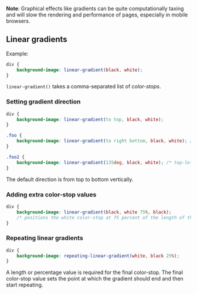 **Note**: Graphical effects like gradients can be quite computationally taxing and will slow the rendering and performance of pages, especially in mobile browsers.

## Linear gradients

Example:

```css
div {
	background-image: linear-gradient(black, white);
}
```

`linear-gradient()` takes a comma-separated list of *color-stops*.

### Setting gradient direction

```css
div {
	background-image: linear-gradient(to top, black, white);
}

.foo {
	background-image: linear-gradient(to right bottom, black, white); /*top-left to bottom-right*/
}

.foo2 {
	background-image: linear-gradient(135deg, black, white); /* top-left to bottom-right*/
}
```

The default direction is from top to bottom vertically.

### Adding extra color-stop values

```css
div {
	background-image: linear-gradient(black, white 75%, black);
	/* positions the white color-stop at 75 percent of the length of the gradient line */
}
```

### Repeating linear gradients

```css
div {
	background-image: repeating-linear-gradient(white, black 25%);
}
```

A length or percentage value is required for the final color-stop. The final color-stop value sets the point at which the gradient should end and then start repeating.